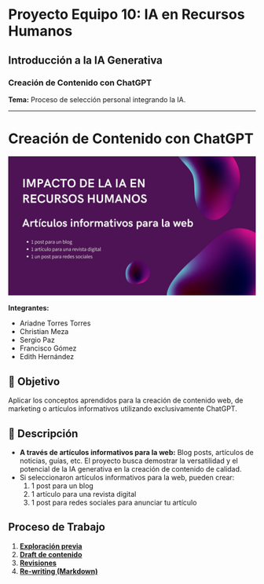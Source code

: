 # Proyecto Equipo 10: IA en Recursos Humanos

## Introducción a la IA Generativa

### Creación de Contenido con ChatGPT

**Tema:**
Proceso de selección personal integrando la IA.



---

# Creación de Contenido con ChatGPT

![Foto de una lámina de la presentación](/imagenes/3.jpg)

**Integrantes:**
- Ariadne Torres Torres 
- Christian Meza
- Sergio Paz
- Francisco Gómez
- Edith Hernández

## 🎯 Objetivo

Aplicar los conceptos aprendidos para la creación de contenido web, de marketing o artículos informativos utilizando exclusivamente ChatGPT.

## 📖 Descripción

- **A través de artículos informativos para la web:** Blog posts, artículos de noticias, guías, etc. El proyecto busca demostrar la versatilidad y el potencial de la IA generativa en la creación de contenido de calidad.
- Si seleccionaron artículos informativos para la web, pueden crear:
  1. 1 post para un blog
  2. 1 artículo para una revista digital
  3. 1 post para redes sociales para anunciar tu artículo

## Proceso de Trabajo

1. [**Exploración previa**](/exploracion.md)
2. [**Draft de contenido**](drafts)
3. [**Revisiones**](/revisiones/)
4. [**Re-writing (Markdown)**](/RE-writing.md)